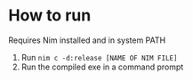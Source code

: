 # How to run

Requires Nim installed and in system PATH

1. Run ```nim c -d:release [NAME OF NIM FILE]```
2. Run the compiled exe in a command prompt
